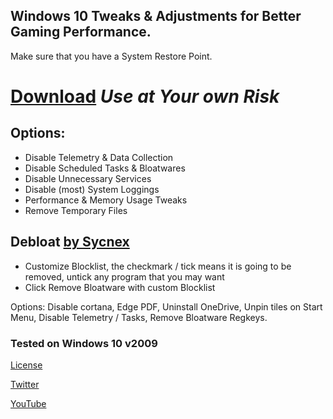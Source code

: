 ## Windows 10 Tweaks &amp; Adjustments for Better Gaming Performance.


Make sure that you have a System Restore Point.

# [Download](https://github.com/SanGraphic/Windows-10/archive/refs/heads/main.zip) *Use at Your own Risk*


## Options:

- Disable Telemetry & Data Collection
- Disable Scheduled Tasks & Bloatwares
- Disable Unnecessary Services
- Disable (most) System Loggings
- Performance & Memory Usage Tweaks
- Remove Temporary Files

## Debloat [by Sycnex](https://github.com/Sycnex/Windows10Debloater)
- Customize Blocklist, the checkmark / tick means it is going to be removed, untick any program that you may want
- Click Remove Bloatware with custom Blocklist

Options: Disable cortana, Edge PDF, Uninstall OneDrive, Unpin tiles on Start Menu, Disable Telemetry / Tasks, Remove Bloatware Regkeys.



### Tested on Windows 10 v2009

[License](https://github.com/SanGraphic/Windows-10/blob/main/LICENSE)

[Twitter](https://twitter.com/sangraphic)

[YouTube](https://youtube.com/c/sangamerg)

